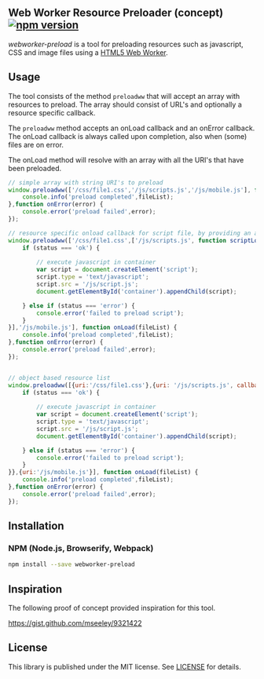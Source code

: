 ## Web Worker Resource Preloader (concept) [![npm version](https://badge.fury.io/js/webworker-preload.svg)](http://badge.fury.io/js/webworker-preload)

_webworker-preload_ is a tool for preloading resources such as javascript, CSS and image files using a [HTML5 Web Worker](http://www.html5rocks.com/en/tutorials/workers/basics/).

## Usage

The tool consists of the method `preloadww` that will accept an array with resources to preload. The array should consist of URL's and optionally a resource specific callback. 

The ``preloadww`` method accepts an onLoad callback and an onError callback. The onLoad callback is always called upon completion, also when (some) files are on error.

The onLoad method will resolve with an array with all the URI's that have been preloaded.

```javascript
// simple array with string URI's to preload
window.preloadww(['/css/file1.css','/js/scripts.js','/js/mobile.js'], function onLoad(fileList) {
	console.info('preload completed',fileList);
},function onError(error) {
	console.error('preload failed',error);
});

// resource specific onload callback for script file, by providing an array as resource with at index 0 the URI and at index 1 the callback function
window.preloadww(['/css/file1.css',['/js/scripts.js', function scriptLoaded(status) { 
	if (status === 'ok') { 
		
		// execute javascript in container
		var script = document.createElement('script');
		script.type = 'text/javascript';
		script.src = '/js/script.js';
		document.getElementById('container').appendChild(script);

	} else if (status === 'error') {
		console.error('failed to preload script');
	}
}],'/js/mobile.js'], function onLoad(fileList) {
	console.info('preload completed',fileList);
},function onError(error) {
	console.error('preload failed',error);
});


// object based resource list
window.preloadww([{uri:'/css/file1.css'},{uri: '/js/scripts.js', callback: function scriptLoaded(status) { 
	if (status === 'ok') { 
		
		// execute javascript in container
		var script = document.createElement('script');
		script.type = 'text/javascript';
		script.src = '/js/script.js';
		document.getElementById('container').appendChild(script);

	} else if (status === 'error') {
		console.error('failed to preload script');
	}
}},{uri:'/js/mobile.js'}], function onLoad(fileList) {
	console.info('preload completed',fileList);
},function onError(error) {
	console.error('preload failed',error);
});
```

## Installation

### NPM (Node.js, Browserify, Webpack)

```bash
npm install --save webworker-preload
```

## Inspiration

The following proof of concept provided inspiration for this tool.

https://gist.github.com/mseeley/9321422

## License

This library is published under the MIT license. See [LICENSE](https://raw.githubusercontent.com/optimalisatie/webworker-preload/master/LICENSE) for details.
